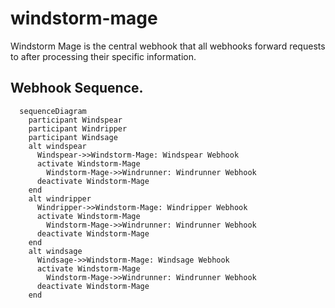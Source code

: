 # windstorm-mage

Windstorm Mage is the central webhook that all webhooks forward requests to
after processing their specific information.

## Webhook Sequence.
```mermaid
  sequenceDiagram
    participant Windspear
    participant Windripper
    participant Windsage
    alt windspear
      Windspear->>Windstorm-Mage: Windspear Webhook
      activate Windstorm-Mage
        Windstorm-Mage->>Windrunner: Windrunner Webhook
      deactivate Windstorm-Mage
    end
    alt windripper
      Windripper->>Windstorm-Mage: Windripper Webhook
      activate Windstorm-Mage
        Windstorm-Mage->>Windrunner: Windrunner Webhook
      deactivate Windstorm-Mage
    end
    alt windsage
      Windsage->>Windstorm-Mage: Windsage Webhook
      activate Windstorm-Mage
        Windstorm-Mage->>Windrunner: Windrunner Webhook
      deactivate Windstorm-Mage
    end
```
